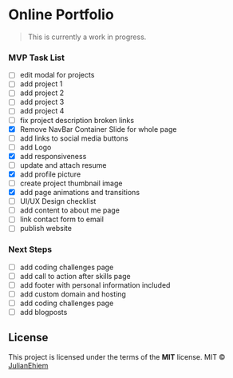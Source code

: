 # Online Portfolio

> This is currently a work in progress.

### MVP Task List

- [ ] edit modal for projects
- [ ] add project 1
- [ ] add project 2
- [ ] add project 3
- [ ] add project 4
- [ ] fix project description broken links
- [x] Remove NavBar Container Slide for whole page
- [ ] add links to social media buttons
- [ ] add Logo
- [x] add responsiveness
- [ ] update and attach resume
- [x] add profile picture
- [ ] create project thumbnail image
- [x] add page animations and transitions
- [ ] UI/UX Design checklist
- [ ] add content to about me page
- [ ] link contact form to email
- [ ] publish website

### Next Steps

- [ ] add coding challenges page
- [ ] add call to action after skills page
- [ ] add footer with personal information included
- [ ] add custom domain and hosting
- [ ] add coding challenges page
- [ ] add blogposts

## License

This project is licensed under the terms of the **MIT** license.
MIT © [JulianEhiem](https://github.com/JulianEhiem)
